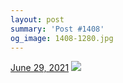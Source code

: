 ```yaml
---
layout: post
summary: 'Post #1408'
og_image: 1408-1280.jpg
---
```


<p>
  <time>
    <a href="/1408">June 29, 2021</a>
  </time>
  <a href="/1408">
    <img src="{{ site.assets_url }}/1408-640.jpg" srcset="{{ site.assets_url }}/1408-320.jpg 320w, {{ site.assets_url }}/1408-640.jpg 640w, {{ site.assets_url }}/1408-960.jpg 960w, {{ site.assets_url }}/1408-1280.jpg 1280w" sizes="(min-width: 700px) 50vw, calc(100vw - 2rem)" />
  </a>
</p>
